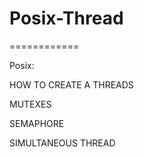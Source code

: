 # Posix-Thread
============

Posix:

HOW TO CREATE A THREADS

MUTEXES

SEMAPHORE

SIMULTANEOUS THREAD
